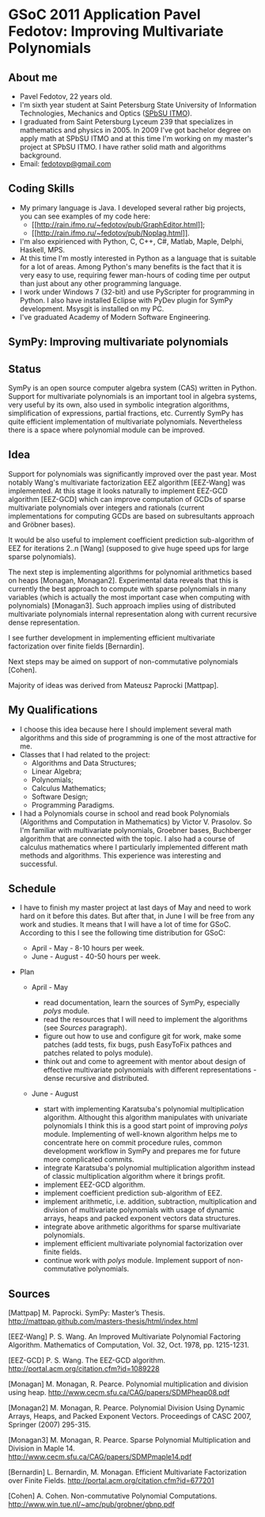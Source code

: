 GSoC 2011 Application Pavel Fedotov: Improving Multivariate Polynomials
=======================================================================

About me
--------

* Pavel Fedotov, 22 years old. 
* I'm sixth year student at Saint Petersburg State University of Information Technologies, Mechanics and Optics ([SPbSU ITMO](http://en.ifmo.ru/)). 
* I graduated from Saint Petersburg Lyceum 239 that specializes in mathematics and physics in 2005. In 2009 I've got bachelor degree on apply math at SPbSU ITMO and at this time I'm working on my master's project at SPbSU ITMO. I have rather solid math and algorithms background. 
* Email: fedotovp@gmail.com

Coding Skills
-------------

* My primary language is Java. I developed several rather big projects, you can see examples of my code here: 
   - [[http://rain.ifmo.ru/~fedotov/pub/GraphEditor.html]];  
   - [[http://rain.ifmo.ru/~fedotov/pub/Noplag.html]]. 
* I'm also expirienced with Python, C, C++, C#, Matlab, Maple, Delphi, Haskell, MPS. 
* At this time I'm mostly interested in Python as a language that is suitable for a lot of areas. Among Python's many benefits is the fact that it is very easy to use, requiring fewer man-hours of coding time per output than just about any other programming language.
* I work under Windows 7 (32-bit) and use PyScripter for programming in Python. I also have installed Eclipse with PyDev plugin for SymPy development. Msysgit is installed on my PC. 
* I've graduated Academy of Modern Software Engineering. 

SymPy: Improving multivariate polynomials
-----------------------------------------

## Status

SymPy is an open source computer algebra system (CAS) written in Python. Support for multivariate polynomials is an important tool in algebra systems, very useful by its own, also used in symbolic integration algorithms, simplification of expressions, partial fractions, etc. Currently SymPy has quite efficient implementation of multivariate polynomials. Nevertheless there is a space where polynomial module can be improved. 

## Idea

Support for polynomials was significantly improved over the past year. Most notably Wang's multivariate factorization EEZ algorithm [EEZ-Wang] was implemented. At this stage it looks naturally to implement EEZ-GCD algorithm [EEZ-GCD] which can improve computation of GCDs of sparse multivariate polynomials over integers and rationals (current implementations for computing GCDs are based on subresultants approach and Gröbner bases).

It would be also useful to implement coefficient prediction sub-algorithm of EEZ for iterations 2..n [Wang] (supposed to give huge speed ups for large sparse polynomials). 

The next step is implementing algorithms for polynomial arithmetics based on heaps [Monagan, Monagan2]. Experimental data reveals that this is currently the best approach to compute with sparse polynomials in many variables (which is actually the most important case when computing with polynomials) [Monagan3]. Such approach implies using of distributed multivariate polynomials internal representation along with current recursive dense representation. 

I see further development in implementing efficient multivariate factorization over finite fields [Bernardin].

Next steps may be aimed on support of non-commutative polynomials [Cohen]. 

Majority of ideas was derived from Mateusz Paprocki [Mattpap]. 

## My Qualifications

* I choose this idea because here I should implement several math algorithms and this side of programming is one of the most attractive for me. 
* Classes that I had related to the project: 
    - Algorithms and Data Structures;
    - Linear Algebra;
    - Polynomials;
    - Calculus Mathematics;
    - Software Design;
    - Programming Paradigms. 
* I had a Polynomials course in school and read book Polynomials (Algorithms and Computation in Mathematics) by Victor V. Prasolov. So I'm familiar with multivariate polynomials, Groebner bases, Buchberger algorithm that are connected with the topic. I also had a course of calculus mathematics where I particularly implemented different math methods and algorithms. This experience was interesting and successful. 

## Schedule

* I have to finish my master project at last days of May and need to work hard on it before this dates. But after that, in June I will be free from any work and studies. It means that I will have a lot of time for GSoC. 
According to this I see the following time distribution for GSoC: 
    - April - May - 8-10 hours per week. 
    - June  - August - 40-50 hours per week. 

* Plan 
    * April - May 
        - read documentation, learn the sources of SymPy, especially _polys_ module. 
        - read the resources that I will need to implement the algorithms (see _Sources_ paragraph). 
        - figure out how to use and configure git for work, make some patches (add tests, fix bugs, push EasyToFix pathces and patches related to polys module).
        - think out and come to agreement with mentor about design of effective multivariate polynomials with different representations - dense recursive and distributed. 

    * June - August
        - start with implementing Karatsuba's polynomial multiplication algorithm. Althought this algorithm manipulates with univariate polynomials I think this is a good start point of improving _polys_ module. Implementing of well-known algorithm helps me to concentrate here on commit procedure rules, common development workflow in SymPy and prepares me for future more complicated commits. 
        - integrate Karatsuba's polynomial multiplication algorithm instead of classic multiplication algorithm where it brings profit. 
        - implement EEZ-GCD algorithm. 
        - implement coefficient prediction sub-algorithm of EEZ. 
        - implement arithmetic, i.e. addition, subtraction, multiplication and division of multivariate polynomials with usage of dynamic arrays, heaps and packed exponent vectors data structures. 
        - integrate above arithmetic algorithms for sparse multivariate polynomials. 
        - implement efficient multivariate polynomial factorization over finite fields. 
        - continue work with _polys_ module. Implement support of non-commutative polynomials. 

## Sources

[Mattpap] M. Paprocki. SymPy: Master’s Thesis. http://mattpap.github.com/masters-thesis/html/index.html

[EEZ-Wang] P. S. Wang. An Improved Multivariate Polynomial Factoring Algorithm. Mathematics of Computation, Vol. 32, Oct. 1978, pp. 1215-1231. 

[EEZ-GCD] P. S. Wang. The EEZ-GCD algorithm. http://portal.acm.org/citation.cfm?id=1089228

[Monagan] M. Monagan, R. Pearce. Polynomial multiplication and division using heap. http://www.cecm.sfu.ca/CAG/papers/SDMPheap08.pdf

[Monagan2] M. Monagan, R. Pearce. Polynomial Division Using Dynamic Arrays, Heaps, and Packed Exponent Vectors. Proceedings of CASC 2007, Springer (2007) 295-315.

[Monagan3] M. Monagan, R. Pearce. Sparse Polynomial Multiplication and Division in Maple 14. http://www.cecm.sfu.ca/CAG/papers/SDMPmaple14.pdf

[Bernardin] L. Bernardin, M. Monagan. Efficient Multivariate Factorization over Finite Fields. http://portal.acm.org/citation.cfm?id=677201

[Cohen] A. Cohen. Non-commutative Polynomial Computations. http://www.win.tue.nl/~amc/pub/grobner/gbnp.pdf